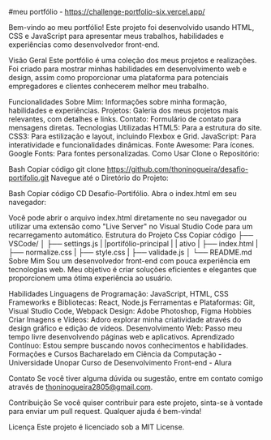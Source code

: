 #meu portfólio - https://challenge-portfolio-six.vercel.app/

Bem-vindo ao meu portfólio! Este projeto foi desenvolvido usando HTML, CSS e JavaScript para apresentar meus trabalhos, habilidades e experiências como desenvolvedor front-end.

Visão Geral Este portfólio é uma coleção dos meus projetos e realizações. Foi criado para mostrar minhas habilidades em desenvolvimento web e design, assim como proporcionar uma plataforma para potenciais empregadores e clientes conhecerem melhor meu trabalho.

Funcionalidades Sobre Mim: Informações sobre minha formação, habilidades e experiências. Projetos: Galeria dos meus projetos mais relevantes, com detalhes e links. Contato: Formulário de contato para mensagens diretas. Tecnologias Utilizadas HTML5: Para a estrutura do site. CSS3: Para estilização e layout, incluindo Flexbox e Grid. JavaScript: Para interatividade e funcionalidades dinâmicas. Fonte Awesome: Para ícones. Google Fonts: Para fontes personalizadas. Como Usar Clone o Repositório:

Bash Copiar código git clone https://github.com/thoninogueira/desafio-portifolio.git Navegue até o Diretório do Projeto:

Bash Copiar código CD Desafio-Portifólio. Abra o index.html em seu navegador:

Você pode abrir o arquivo index.html diretamente no seu navegador ou utilizar uma extensão como "Live Server" no Visual Studio Code para um recarregamento automático. Estrutura do Projeto Css Copiar código
├── VSCode/ 
│   ├── settings.js 
| 
|portifólio-principal 
| 
| ativo 
|     ├── index.html 
|     ├── normalize.css
|     ├── style.css 
|     ├── validade.js 
│ 
└── README.md Sobre Mim Sou um desenvolvedor front-end com pouca experiência em tecnologias web. Meu objetivo é criar soluções eficientes e elegantes que proporcionem uma ótima experiência ao usuário.

Habilidades Linguagens de Programação: JavaScript, HTML, CSS Frameworks e Bibliotecas: React, Node.js Ferramentas e Plataformas: Git, Visual Studio Code, Webpack Design: Adobe Photoshop, Figma Hobbies Criar Imagens e Vídeos: Adoro explorar minha criatividade através do design gráfico e edição de vídeos. Desenvolvimento Web: Passo meu tempo livre desenvolvendo páginas web e aplicativos. Aprendizado Contínuo: Estou sempre buscando novos conhecimentos e habilidades. Formações e Cursos Bacharelado em Ciência da Computação - Universidade Unopar Curso de Desenvolvimento Front-end - Alura

Contato Se você tiver alguma dúvida ou sugestão, entre em contato comigo através de thoninogueira2805@gmail.com.

Contribuição Se você quiser contribuir para este projeto, sinta-se à vontade para enviar um pull request. Qualquer ajuda é bem-vinda!

Licença Este projeto é licenciado sob a MIT License.
